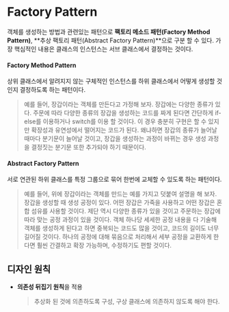 # Factory Pattern  
객체를 생성하는 방법과 관련있는 패턴으로 **팩토리 메소드 패턴(Factory Method Pattern)**, **추상 팩토리 패턴(Abstract Factory Pattern)**으로 구분 할 수 있다. 가장 핵심적인 내용은 클래스의 인스턴스는 서브 클래스에서 결정하는 것이다.  

#### Factory Method Pattern  
상위 클래스에서 알려지지 않는 구체적인 인스턴스를 하위 클래스에서 어떻게 생성할 것인지 결정하도록 하는 패턴이다.  

> 예를 들어, 장갑이라는 객체를 만든다고 가정해 보자. 장갑에는 다양한 종류가 있다. 주문에 따라 다양한 종류의 장갑을 생성하는 코드를 짜게 된다면 간단하게 if-else를 이용하거나 switch를 이용 할 것이다. 이 경우 충분히 구현은 할 수 있지만 확장성과 유연성에서 떨어지는 코드가 된다. 왜냐하면 장갑의 종류가 늘어날 때마다 분기문이 늘어날 것이고, 장갑을 생성하는 과정이 바뀌는 경우 생성 과정을 결정짓는 분기문 또한 추가되야 하기 때문이다.  

#### Abstract Factory Pattern  
서로 연관된 하위 클래스를 특정 그룹으로 묶어 한번에 교체할 수 있도록 하는 패턴이다.  

> 예를 들어, 위에 장갑이라는 객체를 만드는 예를 가지고 덧붙여 설명을 해 보자. 장갑을 생성할 때 생성 공정이 있다. 어떤 장갑은 가죽을 사용하고 어떤 장갑은 혼합 섬유를 사용할 것이다. 제단 역시 다양한 종류가 있을 것이고 주문하는 장갑에 따라 맞는 공정 과정이 있을 것이다. 객체 하나당 세세한 공정 내용을 다 기술해 객체를 생성하게 된다고 하면 중복되는 코드도 많을 것이고, 코드의 길이도 너무 길어질 것이다. 하나의 공정에 대해 묶음으로 처리해서 세부 공정을 교환하게 한다면 훨씬 간결하고 확장 가능하며, 수정하기도 편할 것이다.  

## 디자인 원칙  
- **의존성 뒤집기 원칙**을 적용  
	> 추상화 된 것에 의존하도록 구성, 구상 클래스에 의존하지 않도록 해야 한다.  

